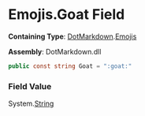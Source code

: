 # Emojis\.Goat Field

**Containing Type**: [DotMarkdown](../../README.md)\.[Emojis](../README.md)

**Assembly**: DotMarkdown\.dll

```csharp
public const string Goat = ":goat:"
```

### Field Value

System\.[String](https://docs.microsoft.com/en-us/dotnet/api/system.string)